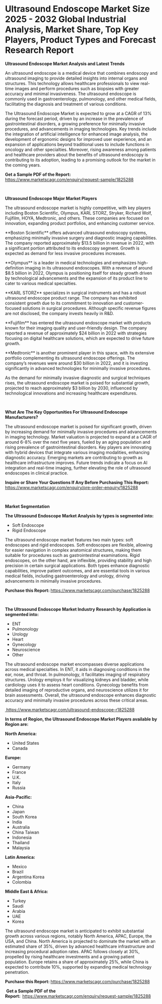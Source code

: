 <p><h1>Ultrasound Endoscope Market Size 2025 - 2032 Global Industrial Analysis, Market Share, Top Key Players, Product Types and Forecast Research Report</h1></p><p><strong>Ultrasound Endoscope Market Analysis and Latest Trends</strong></p>
<p><p>An ultrasound endoscope is a medical device that combines endoscopy and ultrasound imaging to provide detailed insights into internal organs and structures. This technology allows healthcare professionals to view real-time images and perform procedures such as biopsies with greater accuracy and minimal invasiveness. The ultrasound endoscope is commonly used in gastroenterology, pulmonology, and other medical fields, facilitating the diagnosis and treatment of various conditions.</p><p>The Ultrasound Endoscope Market is expected to grow at a CAGR of 13% during the forecast period, driven by an increase in the prevalence of gastrointestinal disorders, a growing preference for minimally invasive procedures, and advancements in imaging technologies. Key trends include the integration of artificial intelligence for enhanced image analysis, the development of ergonomic designs for improved user experience, and an expansion of applications beyond traditional uses to include functions in oncology and other specialties. Moreover, rising awareness among patients and healthcare providers about the benefits of ultrasound endoscopy is contributing to its adoption, leading to a promising outlook for the market in the coming years.</p></p>
<p><strong>Get a Sample PDF of the Report:&nbsp;</strong> <a href="https://www.marketscagr.com/enquiry/request-sample/1825288?utm_campaign=3118&utm_medium=2&utm_source=Github&utm_content=ia&utm_term=13042025&utm_id=ultrasound-endoscope">https://www.marketscagr.com/enquiry/request-sample/1825288</a></p>
<p>&nbsp;</p>
<p><strong>Ultrasound Endoscope Major Market Players</strong></p>
<p><p>The ultrasound endoscope market is highly competitive, with key players including Boston Scientific, Olympus, KARL STORZ, Stryker, Richard Wolf, Fujifilm, HOYA, Medtronic, and others. These companies are focused on innovation, expanding product portfolios, and enhancing customer service.</p><p>**Boston Scientific** offers advanced ultrasound endoscopy systems, emphasizing minimally invasive surgery and diagnostic imaging capabilities. The company reported approximately $13.5 billion in revenue in 2022, with a significant portion attributed to its endoscopy segment. Growth is expected as demand for less invasive procedures increases.</p><p>**Olympus** is a leader in medical technologies and emphasizes high-definition imaging in its ultrasound endoscopes. With a revenue of around $8.5 billion in 2022, Olympus is positioning itself for steady growth driven by technological advancements and the expansion of its product line to cater to various medical specialties.</p><p>**KARL STORZ** specializes in surgical instruments and has a robust ultrasound endoscope product range. The company has exhibited consistent growth due to its commitment to innovation and customer-focused solutions in surgical procedures. Although specific revenue figures are not disclosed, the company invests heavily in R&D.</p><p>**Fujifilm** has entered the ultrasound endoscope market with products known for their imaging quality and user-friendly design. The company reported a revenue of approximately $24 billion in 2022 with strategies focusing on digital healthcare solutions, which are expected to drive future growth.</p><p>**Medtronic** is another prominent player in this space, with its extensive portfolio complementing its ultrasound endoscope offerings. The company’s revenues were around $30 billion in 2022, and it is investing significantly in advanced technologies for minimally invasive procedures.</p><p>As the demand for minimally invasive diagnostic and surgical techniques rises, the ultrasound endoscope market is poised for substantial growth, projected to reach approximately $3 billion by 2030, influenced by technological innovations and increasing healthcare expenditures.</p></p>
<p>&nbsp;</p>
<p><strong>What Are The Key Opportunities For Ultrasound Endoscope Manufacturers?</strong></p>
<p><p>The ultrasound endoscope market is poised for significant growth, driven by increasing demand for minimally invasive procedures and advancements in imaging technology. Market valuation is projected to expand at a CAGR of around 6-8% over the next five years, fueled by an aging population and rising prevalence of gastrointestinal disorders. Key players are innovating with hybrid devices that integrate various imaging modalities, enhancing diagnostic accuracy. Emerging markets are contributing to growth as healthcare infrastructure improves. Future trends indicate a focus on AI integration and real-time imaging, further elevating the role of ultrasound endoscopes in clinical practice.</p></p>
<p><strong>Inquire or Share Your Questions If Any Before Purchasing This Report:</strong> <a href="https://www.marketscagr.com/enquiry/pre-order-enquiry/1825288?utm_campaign=3118&utm_medium=2&utm_source=Github&utm_content=ia&utm_term=13042025&utm_id=ultrasound-endoscope">https://www.marketscagr.com/enquiry/pre-order-enquiry/1825288</a></p>
<p>&nbsp;</p>
<p><strong>Market Segmentation</strong></p>
<p><strong>The Ultrasound Endoscope Market Analysis by types is segmented into:</strong></p>
<p><ul><li>Soft Endoscope</li><li>Rigid Endoscope</li></ul></p>
<p><p>The ultrasound endoscope market features two main types: soft endoscopes and rigid endoscopes. Soft endoscopes are flexible, allowing for easier navigation in complex anatomical structures, making them suitable for procedures such as gastrointestinal examinations. Rigid endoscopes, on the other hand, are inflexible, providing stability and high precision in certain surgical applications. Both types enhance diagnostic capabilities, improve patient outcomes, and are essential tools in various medical fields, including gastroenterology and urology, driving advancements in minimally invasive procedures.</p></p>
<p><strong>Purchase this Report:&nbsp;</strong><a href="https://www.marketscagr.com/purchase/1825288?utm_campaign=3118&utm_medium=2&utm_source=Github&utm_content=ia&utm_term=13042025&utm_id=ultrasound-endoscope">https://www.marketscagr.com/purchase/1825288</a></p>
<p>&nbsp;</p>
<p><strong>The Ultrasound Endoscope Market Industry Research by Application is segmented into:</strong></p>
<p><ul><li>ENT</li><li>Pulmonology</li><li>Urology</li><li>Heart</li><li>Gynecology</li><li>Neuroscience</li><li>Other</li></ul></p>
<p><p>The ultrasound endoscope market encompasses diverse applications across medical specialties. In ENT, it aids in diagnosing conditions in the ear, nose, and throat. In pulmonology, it facilitates imaging of respiratory structures. Urology employs it for visualizing kidneys and bladder, while cardiology uses it to assess heart conditions. Gynecology benefits from detailed imaging of reproductive organs, and neuroscience utilizes it for brain assessments. Overall, the ultrasound endoscope enhances diagnostic accuracy and minimally invasive procedures across these critical areas.</p></p>
<p><a href="https://www.marketscagr.com/ultrasound-endoscope-r1825288?utm_campaign=3118&utm_medium=2&utm_source=Github&utm_content=ia&utm_term=13042025&utm_id=ultrasound-endoscope">&nbsp;https://www.marketscagr.com/ultrasound-endoscope-r1825288</a></p>
<p><strong>In terms of Region, the Ultrasound Endoscope Market Players available by Region are:</strong></p>
<p>
    <p> <strong> North America: </strong>
        <ul>
            <li>United States</li>
            <li>Canada</li>
        </ul>
        </p> 
    <p> <strong> Europe: </strong>
        <ul>
            <li>Germany</li>
            <li>France</li>
            <li>U.K.</li>
            <li>Italy</li>
            <li>Russia</li>
        </ul>
        </p> 
    <p> <strong> Asia-Pacific: </strong>
        <ul>
            <li>China</li>
            <li>Japan</li>
            <li>South Korea</li>
            <li>India</li>
            <li>Australia</li>
            <li>China Taiwan</li>
            <li>Indonesia</li>
            <li>Thailand</li>
            <li>Malaysia</li>
        </ul>
        </p> 
    <p> <strong> Latin America: </strong>
        <ul>
            <li>Mexico</li>
            <li>Brazil</li>
            <li>Argentina Korea</li>
            <li>Colombia</li>
        </ul>
        </p> 
    <p> <strong> Middle East & Africa: </strong>
        <ul>
            <li>Turkey</li>
            <li>Saudi</li>
            <li>Arabia</li>
            <li>UAE</li>
            <li>Korea</li>
        </ul>
    </p>
    </p>
<p><p>The ultrasound endoscope market is anticipated to exhibit substantial growth across various regions, notably North America, APAC, Europe, the USA, and China. North America is projected to dominate the market with an estimated share of 35%, driven by advanced healthcare infrastructure and increasing procedural adoption rates. APAC follows closely at 30%, propelled by rising healthcare investments and a growing patient population. Europe retains a share of approximately 25%, while China is expected to contribute 10%, supported by expanding medical technology penetration.</p></p>
<p><strong>Purchase this Report: </strong><a href="https://www.marketscagr.com/purchase/1825288?utm_campaign=3118&utm_medium=2&utm_source=Github&utm_content=ia&utm_term=13042025&utm_id=ultrasound-endoscope">https://www.marketscagr.com/purchase/1825288</a></p>
<p>&nbsp;<strong>Get a Sample PDF of the Report:&nbsp;&nbsp;</strong><a href="https://www.marketscagr.com/enquiry/request-sample/1825288?utm_campaign=3118&utm_medium=2&utm_source=Github&utm_content=ia&utm_term=13042025&utm_id=ultrasound-endoscope">https://www.marketscagr.com/enquiry/request-sample/1825288</a></p>
<p><strong></strong></p>
<p><p></p><p></p><p></p></p>